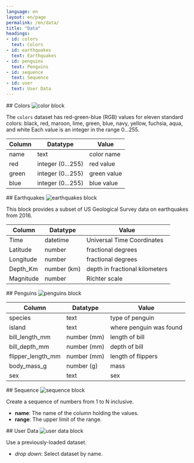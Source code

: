 ```yaml
---
language: en
layout: en/page
permalink: /en/data/
title: "Data"
headings:
- id: colors
  text: Colors
- id: earthquakes
  text: Earthquakes
- id: penguins
  text: Penguins
- id: sequence
  text: Sequence
- id: user
  text: User Data
---
```


<div id="colors" markdown="1">
## Colors

<img class="block" src="{{page.permalink | append: 'colors.svg' | relative_url}}" alt="color block"/>

The `colors` dataset has red-green-blue (RGB) values for eleven standard colors:
black, red, maroon, lime, green, blue, navy, yellow, fuchsia, aqua, and white
Each value is an integer in the range 0…255.

| Column    | Datatype        | Value       |
| --------- | --------------- | ----------- |
| name      | text            | color name  |
| red       | integer (0…255) | red value   |
| green     | integer (0…255) | green value |
| blue      | integer (0…255) | blue value  |

</div>

<div id="earthquakes" markdown="1">
## Earthquakes

<img class="block" src="{{page.permalink | append: 'earthquakes.svg' | relative_url}}" alt="earthquakes block"/>

This block provides a subset of US Geological Survey data on earthquakes from 2016.

| Column    | Datatype    | Value |
| --------- | ----------- | ----- |
| Time      | datetime    | Universal Time Coordinates |
| Latitude  | number      | fractional degrees |
| Longitude | number      | fractional degrees |
| Depth_Km  | number (km) | depth in fractional kilometers |
| Magnitude | number      | Richter scale |

</div>

<div id="penguins" markdown="1">
## Penguins

<img class="block" src="{{page.permalink | append: 'penguins.svg' | relative_url}}" alt="penguins block"/>

| Column            | Datatype    | Value |
| ----------------- | ----------- | ----- |
| species           | text        | type of penguin |
| island            | text        | where penguin was found |
| bill_length_mm    | number (mm) | length of bill |
| bill_depth_mm     | number (mm) | depth of bill |
| flipper_length_mm | number (mm) | length of flippers |
| body_mass_g       | number (g)  | mass |
| sex               | text        | sex |

</div>

<div id="sequence" markdown="1">
## Sequence

<img class="block" src="{{page.permalink | append: 'sequence.svg' | relative_url}}" alt="sequence block"/>

Create a sequence of numbers from 1 to N inclusive.

- **name**: The name of the column holding the values.
- **range**: The upper limit of the range.
</div>

<div id="user" markdown="1">
## User Data

<img class="block" src="{{page.permalink | append: 'user_data.svg' | relative_url}}" alt="user data block"/>

Use a previously-loaded dataset.

- *drop down*: Select dataset by name.
</div>

